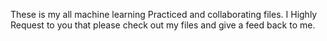 These is my all machine learning Practiced and collaborating files.
I Highly Request to you that please check out my files and give a feed back to me.
